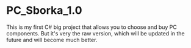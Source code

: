 # PC_Sborka_1.0
This is my first C# big project that allows you to choose and buy PC components. But it's very the raw version, which will be updated in the future and will become much better.
